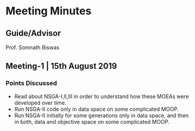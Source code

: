 # Meeting Minutes

## Guide/Advisor
Prof. Somnath Biswas

## Meeting-1 | 15th August 2019

### Points Discussed
- Read about NSGA-I,II,III in order to understand how these MOEAs were developed over time.
- Run NSGA-II code only in data space on some complicated MOOP.
- Run NSGA-II initially for some generations only in data space, and then in both, data and objective space on some complicated MOOP.
